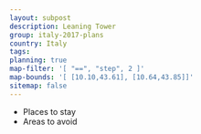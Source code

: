 ```yaml
---
layout: subpost
description: Leaning Tower
group: italy-2017-plans
country: Italy
tags: 
planning: true
map-filter: '[ "==", "step", 2 ]'
map-bounds: '[ [10.10,43.61], [10.64,43.85]]'
sitemap: false
---
```


- Places to stay
- Areas to avoid